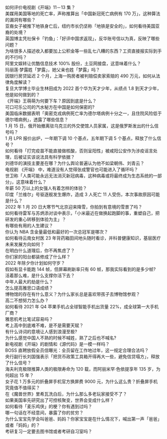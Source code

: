 如何评价电视剧《开端》11－13 集？  
美媒用美国等地的死亡率，声称推算出「中国新冠死亡病例有 170 万」，这种算法的漏洞有哪些？  
亚裔女子被推下地铁身亡后，纽约市长仍坚称「地铁是安全的」，如何看待美国亚裔的处境？  
英国博主凭社保卡「钓鱼」：「好评中国求返现」，反华账号信以为真，反映了哪些问题？  
为啥很多人描述收入都要加上公积金等一些乱七八糟的东西？工资直接报实际到手的不行吗？  
阿里文娱转让优酷信息技术 100%  股份，土豆网接盘，这意味着什么？  
玛丽莲·梦露姓「梦露」，她父亲也姓「梦露」吗？  
因银行房贷延迟 2 个月，上海一购房者被判赔偿卖家索赔的 490 万元，如何从法律角度解读？  
复旦大学博士毕业生林田成为 2022 首个华为天才少年，从绩点 1.8 到天才少年，他是如何做到的？  
《开端》王萌萌为何要下车？原因到底是什么？  
可口可乐公司的汽水秘方在中国是如何保密的?  
美国临床数据表明「奥密克戎病例死亡率为德尔塔病例十分之一，且住院风险低于德尔塔病例」，透露了哪些信息？  
1 月 15 日，俄开始撤离驻乌克兰的外交使馆人员家属，这是俄罗斯发出的什么信号吗？  
1 月 LPR 报价出炉，一年期下调 10 个基点，五年期下调 5 个基点，释放了什么信号？  
如何看待「打完疫苗不能直接做核酸，否则呈阳性」被咸阳公安作为涉疫谣言处理，后被证实该说法具有科学依据？  
刘德华的演技主要差在哪？为什么舆论普遍认为他不如梁朝伟、刘青云？  
电视剧 《开端》 中，难道没有人觉得张成警官也可能进入了循环吗？  
世卫称「人类可能永远无法消灭新冠病毒，这种病毒或将最终成为生态系统的一部分」，这意味着什么？  
年薪 50 万以上的女强人有着怎样的体验？  
印度「兰维尔」号驱逐舰发生爆炸，造成 3 人死亡 11 人受伤，本次事故原因可能是什么？  
2022 年 1 月 20 日大寒节气北京迎来降雪，你拍到有意境的雪景了吗？  
如何看待雷军与苏炳添对谈中表示，「小米最近在做换起跑脚的事，重塑自己，把研发的重心转移到体验为主」？  
有哪些有用的人生建议？  
你认为 NBA 含金量最低和最好的一次总冠军是哪次？  
如何看待云南女村医 23 年背药箱田间地头随时看诊，并科普健康知识，基层医疗未来发展方向如何？  
在明白什么道理后，你不再焦虑了？  
你们家的阳台都装修成了什么样？  
2022 年除夕你计划如何守岁？  
假如有显卡能跑 144 帧，但屏幕刷新率只有 60 帧，那我实际看到的是多少帧?  
活着那么难，是什么支撑你活下去？  
中年人最大的劫是什么？  
怎么提高雅思口语成绩？  
博物馆的存在有什么意义？为什么家长总是喜欢带孩子去博物馆参观？  
高二不想努力怎么办 ?  
如何看待 2021 年 Q4 苹果手机占全球智能手机出货量 22%，成全球第一大手机厂商？  
雅思机考比笔试容易吗？  
考上高中到底难不难，是不是需要天赋？  
有什么诗词的意境让人感到浪漫至极?  
为什么感觉中国人不熟的时候不喊姓，熟了之后也不喊名?  
新电视剧《开端》的剧情和《源代码》是一模一样吗？  
BOSS 直聘放假全员信曝光：全员留在工作地过年，这一规定合理合法吗？  
央行副行长刘国强表示「把货币政策工具箱开得再大一些，避免信贷塌方」，释放了什么信号？  
海夫利克极限推算人类的极限寿命为 120 载，而阿丽米罕·色依提享年 135 岁，为何超出 15 年？  
女子花 1 万多元的折叠屏手机官方换屏费 9000 元，为什么这么贵？折叠屏手机究竟值不值得买？  
在《魔兽世界》里希瓦洗白后，为什么那么多老玩家接受不了？  
如果美国率先研究出了可控核聚变，世界会变成什么样？  
如何看待「麦乐鸡侠」的梗？你有遇到过吗？  
哪一句话在不经意间，暴露了你的贫穷？  
为什么宝宝先学会叫爸爸、妈妈？你家宝宝是在什么情况下，喊出第一声「爸爸」或者「妈妈」的？  
考研复习一定要去图书馆或者考研自习室吗？  
